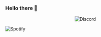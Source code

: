 ### Hello there 👋

<p align="center"> <img alt="Discord" src="https://discord.c99.nl/widget/theme-2/295522360872796161.png">

![Spotify](https://spotify-recently-played-readme.vercel.app/api?user=8ca41v9oosk8g9faip5n4w4jm&count=2)

<!--
**rigelyon/RIgelyon** is a ✨ _special_ ✨ repository because its `README.md` (this file) appears on your GitHub profile.

Here are some ideas to get you started:

- 🔭 I’m currently working on ...
- 🌱 I’m currently learning ...
- 👯 I’m looking to collaborate on ...
- 🤔 I’m looking for help with ...
- 💬 Ask me about ...
- 📫 How to reach me: ...
- 😄 Pronouns: ...
- ⚡ Fun fact: ...
-->
